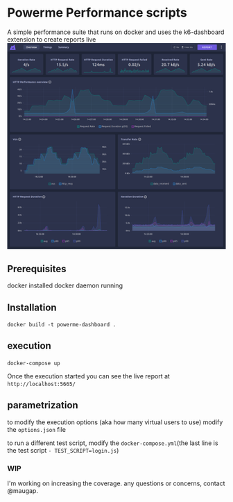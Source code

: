 # Powerme Performance scripts

A simple performance suite that runs on docker and uses the k6-dashboard extension to create reports live
![k6 dashboard overview dark](/k6-dashboard-overview-dark.png#gh-dark-mode-only)

## Prerequisites

docker installed
docker daemon running

## Installation

`docker build -t powerme-dashboard .`

## execution

`docker-compose up`

Once the execution started you can see the live report at
`http://localhost:5665/`

## parametrization

to modify the execution options (aka how many virtual users to use) modify the `options.json` file

to run a different test script, modify the `docker-compose.yml`(the last line is the test script `- TEST_SCRIPT=login.js`)

### WIP

I'm working on increasing the coverage.
any questions or concerns, contact @maugap.

